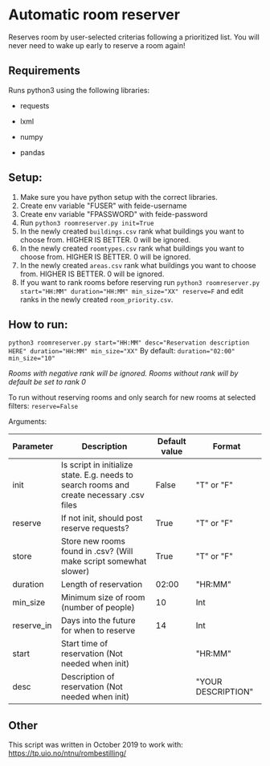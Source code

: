 # Automatic room reserver
Reserves room by user-selected criterias following a prioritized list. You will never need to wake up early to reserve a room again! 

## Requirements
Runs python3 using the following libraries:

- requests

- lxml

- numpy

- pandas

## Setup:
1. Make sure you have python setup with the correct libraries.
1. Create env variable "FUSER" with feide-username
2.  Create env variable "FPASSWORD" with feide-password
3.  Run `python3 roomreserver.py init=True`
4. In the newly created `buildings.csv` rank what buildings you want to choose from. HIGHER IS BETTER.  0 will be ignored. 
5. In the newly created `roomtypes.csv` rank what buildings you want to choose from. HIGHER IS BETTER.  0 will be ignored. 
6. In the newly created `areas.csv` rank what buildings you want to choose from. HIGHER IS BETTER.  0 will be ignored. 
7. If you want to rank rooms before reserving run `python3 roomreserver.py start="HH:MM" duration="HH:MM" min_size="XX" reserve=F` and edit ranks in the newly created `room_priority.csv`. 
## How to run:
`python3 roomreserver.py start="HH:MM" desc="Reservation description HERE" duration="HH:MM" min_size="XX"`
By default:
`duration="02:00" min_size="10"`

*Rooms with negative rank will be ignored. Rooms without rank will by default be set to rank 0*  


To run without reserving rooms and only search for new rooms at selected filters:
`reserve=False`

Arguments: 

| Parameter  | Description                                                                               | Default value | Format             |
|------------|-------------------------------------------------------------------------------------------|---------------|--------------------|
| init       | Is script in initialize state. E.g. needs to search rooms and create necessary .csv files | False         | "T" or "F"     |
| reserve    | If not init, should post reserve requests?                                                | True          | "T" or "F"      |
| store      | Store new rooms found in .csv?  (Will make script somewhat slower)                        | True          | "T" or "F"      |
| duration   | Length of reservation                                                                     | 02:00         | "HR:MM"              |
| min_size   | Minimum size of room (number of people)                                                   | 10            | Int                 |
| reserve_in | Days into the future for when to reserve                                                  | 14            | Int                 |
| start      | Start time of reservation (Not needed when init)                                          |               | "HR:MM"              |
| desc       | Description of reservation (Not needed when init)                                         |               | "YOUR DESCRIPTION" |

## Other 
This script was written in October 2019 to work with:  https://tp.uio.no/ntnu/rombestilling/


